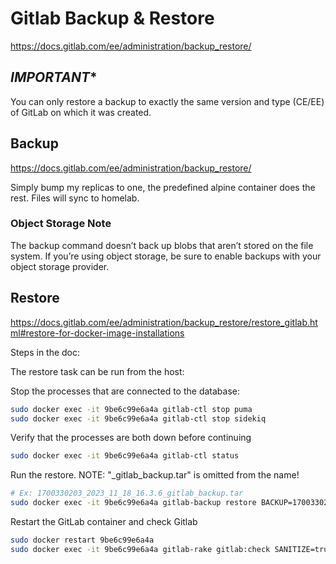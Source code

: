 # Gitlab Backup & Restore

<https://docs.gitlab.com/ee/administration/backup_restore/>

## *IMPORTANT**

You can only restore a backup to exactly the same version and type (CE/EE) of GitLab on which it was created.

## Backup

<https://docs.gitlab.com/ee/administration/backup_restore/>

Simply bump my replicas to one, the predefined alpine container does the rest. Files will sync to homelab.

### Object Storage Note

The backup command doesn’t back up blobs that aren’t stored on the file system. If you’re using object storage, be sure to enable backups with your object storage provider.

## Restore

<https://docs.gitlab.com/ee/administration/backup_restore/restore_gitlab.html#restore-for-docker-image-installations>

Steps in the doc:

The restore task can be run from the host:

Stop the processes that are connected to the database:

```bash
sudo docker exec -it 9be6c99e6a4a gitlab-ctl stop puma
sudo docker exec -it 9be6c99e6a4a gitlab-ctl stop sidekiq
```

Verify that the processes are both down before continuing

```bash
sudo docker exec -it 9be6c99e6a4a gitlab-ctl status
```

Run the restore.
NOTE: "_gitlab_backup.tar" is omitted from the name!

```bash
# Ex: 1700330203_2023_11_18_16.3.6_gitlab_backup.tar
sudo docker exec -it 9be6c99e6a4a gitlab-backup restore BACKUP=1700330203_2023_11_18_16.3.6
```

Restart the GitLab container and check Gitlab

```bash
sudo docker restart 9be6c99e6a4a
sudo docker exec -it 9be6c99e6a4a gitlab-rake gitlab:check SANITIZE=true
```
